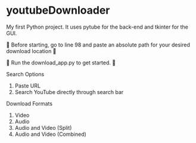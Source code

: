 # youtubeDownloader
My first Python project. It uses pytube for the back-end and tkinter for the GUI.

:triangular_flag_on_post: Before starting, go to line 98 and paste an absolute path for your desired download location :triangular_flag_on_post:

:checkered_flag: Run the download_app.py to get started. :checkered_flag:

Search Options
1. Paste URL
2. Search YouTube directly through search bar

Download Formats
1. Video
2. Audio
3. Audio and Video (Split)
4. Audio and Video (Combined)
